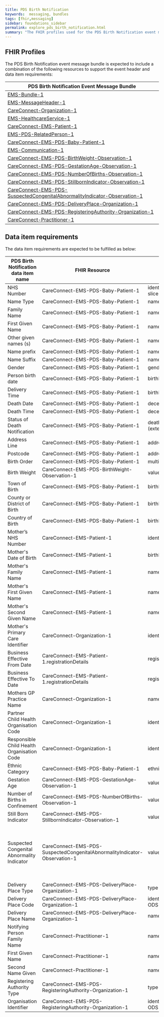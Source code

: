 ```yaml
---
title: PDS Birth Notification
keywords:  messaging, bundles
tags: [fhir,messaging]
sidebar: foundations_sidebar
permalink: explore_pds_birth_notification.html
summary: "The FHIR profiles used for the PDS Birth Notification event message bundle"
---
```


## FHIR Profiles ##
The PDS Birth Notification event message bundle is expected to include a combination of the following resources to support the event header and data item requirements:

| PDS Birth Notification Event Message Bundle                           |
|-----------------------------------------------------------------------|
| [EMS-Bundle-1](https://fhir.nhs.uk/STU3/StructureDefinition/EMS-Bundle-1)                                                          |
| [EMS-MessageHeader-1](https://fhir.nhs.uk/STU3/StructureDefinition/EMS-MessageHeader-1)                                                   |
| [CareConnect-Organization-1](https://fhir.hl7.org.uk/STU3/StructureDefinition/CareConnect-Organization-1)                                            |
| [EMS-HealthcareService-1](https://fhir.nhs.uk/STU3/StructureDefinition/EMS-HealthcareService-1)                                                 |
| [CareConnect-EMS-Patient-1](https://fhir.nhs.uk/STU3/StructureDefinition/CareConnect-EMS-Mother-Patient-1)                                          |
| [EMS-PDS-RelatedPerson-1](https://fhir.nhs.uk/STU3/StructureDefinition/EMS-PDS-RelatedPerson-1)                                          |
| [CareConnect-EMS-PDS-Baby-Patient-1](https://fhir.nhs.uk/STU3/StructureDefinition/CareConnect-EMS-PDS-Baby-Patient-1)                                            |
| [EMS-Communication-1](https://fhir.nhs.uk/STU3/StructureDefinition/EMS-Communication-1)                                                   |
| [CareConnect-EMS-PDS-BirthWeight-Observation-1](https://fhir.nhs.uk/STU3/StructureDefinition/CareConnect-EMS-PDS-BirthWeight-Observation-1)                             |
| [CareConnect-EMS-PDS-GestationAge-Observation-1](https://fhir.nhs.uk/STU3/StructureDefinition/CareConnect-EMS-PDS-GestationAge-Observation-1)                            |
| [CareConnect-EMS-PDS-NumberOfBirths-Observation-1](https://fhir.nhs.uk/STU3/StructureDefinition/CareConnect-EMS-PDS-NumberOfBirths-Observation-1)                          |
| [CareConnect-EMS-PDS-StillbornIndicator-Observation-1](https://fhir.nhs.uk/STU3/StructureDefinition/CareConnect-EMS-PDS-StillBornIndicator-Observation-1)                      |
| [CareConnect-EMS-PDS-SuspectedCongenitalAbnormalityIndicator-Observation-1](https://fhir.nhs.uk/STU3/StructureDefinition/CareConnect-EMS-PDS-SuspectedCongenitalAbnormalityIndicator-Observation-1) |
| [CareConnect-EMS-PDS-DeliveryPlace-Organization-1](https://fhir.nhs.uk/STU3/StructureDefinition/CareConnect-EMS-PDS-DeliveryPlace-Organization-1)                          |
| [CareConnect-EMS-PDS-RegisteringAuthority-Organization-1](https://fhir.nhs.uk/STU3/StructureDefinition/CareConnect-EMS-PDS-RegisteringAuthority-Organization-1)                   |
| [CareConnect-Practitioner-1](https://fhir.hl7.org.uk/STU3/StructureDefinition/CareConnect-Practitioner-1)                                            |

## Data item requirements  ##

The data item requirements are expected to be fulfilled as below:

| PDS Birth Notification data item name      | FHIR Resource                                                             | FHIR element                                      | Mandatory/Optional/Required | Note                                                                                                                                                 |
|--------------------------------------------|---------------------------------------------------------------------------|---------------------------------------------------|-----------------------------|------------------------------------------------------------------------------------------------------------------------------------------------------|
| NHS Number                                 | CareConnect-EMS-PDS-Baby-Patient-1                                        | identifier using NHS Number slice                 | Mandatory                   |                                                                                                                                                      |
| Name Type                                  | CareConnect-EMS-PDS-Baby-Patient-1                                        | name.use (official)                               |                             |                                                                                                                                                      |
| Family Name                                | CareConnect-EMS-PDS-Baby-Patient-1                                        | name.family (official)                            | Required                    |                                                                                                                                                      |
| First Given Name                           | CareConnect-EMS-PDS-Baby-Patient-1                                        | name.given (official)                             | Required                    |                                                                                                                                                      |
| Other given names (s)                      | CareConnect-EMS-PDS-Baby-Patient-1                                        | name.given (official)                             | Required                    |                                                                                                                                                      |
| Name prefix                                | CareConnect-EMS-PDS-Baby-Patient-1                                        | name.prefix (official)                            | Required                    |                                                                                                                                                      |
| Name Suffix                                | CareConnect-EMS-PDS-Baby-Patient-1                                        | name.suffix (official)                            | Required                    |                                                                                                                                                      |
| Gender                                     | CareConnect-EMS-PDS-Baby-Patient-1                                        | gender                                            | Mandatory                   |                                                                                                                                                      |
| Person birth date                          | CareConnect-EMS-PDS-Baby-Patient-1                                        | birthDate                                         | Mandatory                   |                                                                                                                                                      |
| Delivery Time                              | CareConnect-EMS-PDS-Baby-Patient-1                                        | birthDate.patient-birthTime                       | Mandatory                   |                                                                                                                                                      |
| Death Date                                 | CareConnect-EMS-PDS-Baby-Patient-1                                        | deceased.dateTime                                 | Required                    |                                                                                                                                                      |
| Death Time                                 | CareConnect-EMS-PDS-Baby-Patient-1                                        | deceased.dateTime                                 | Required                    |                                                                                                                                                      |
| Status of Death Notification               | CareConnect-EMS-PDS-Baby-Patient-1                                        | deathNotificationStatus (extension)               | Required                    |                                                                                                                                                      |
| Address Line                               | CareConnect-EMS-PDS-Baby-Patient-1                                        | address.line                                      | Mandatory                   |                                                                                                                                                      |
| Postcode                                   | CareConnect-EMS-PDS-Baby-Patient-1                                        | address.postalCode                                | Required                    |                                                                                                                                                      |
| Birth Order                                | CareConnect-EMS-PDS-Baby-Patient-1                                        | multipleBirthInteger                              | Mandatory                   |                                                                                                                                                      |
| Birth Weight                               | CareConnect-EMS-PDS-BirthWeight-Observation-1                             | valueQuantity                                     | Mandatory                   |                                                                                                                                                      |
| Town of Birth                              | CareConnect-EMS-PDS-Baby-Patient-1                                        | birthPlace                                        | Required                    |                                                                                                                                                      |
| County or District of Birth                | CareConnect-EMS-PDS-Baby-Patient-1                                        | birthPlace                                        | Required                    |                                                                                                                                                      |
| Country of Birth                           | CareConnect-EMS-PDS-Baby-Patient-1                                        | birthPlace                                        | Required                    |                                                                                                                                                      |
| Mother’s NHS Number                        | CareConnect-EMS-Patient-1                                      | identifier (nHSNumber)                            | Required                    |                                                                                                                                                      |
| Mother's Date of Birth                     | CareConnect-EMS-Patient-1                                      | birthDate                                         | Required                    |                                                                                                                                                      |
| Mother's Family Name                       | CareConnect-EMS-Patient-1                                      | name.family                                       | Mandatory                   |                                                                                                                                                      |
| Mother's First Given Name                  | CareConnect-EMS-Patient-1                                      | name.given                                        | Mandatory                   |                                                                                                                                                      |
| Mother's Second Given Name                 | CareConnect-EMS-Patient-1                                      | name.given                                        | Required                    |                                                                                                                                                      |
| Mother's Primary Care Identifier           | CareConnect-Organization-1                                            | identifier (oDSIdentifier)                        | Required                    |                                                                                                                                                      |
| Business Effective From Date               | CareConnect-EMS-Patient-1.registrationDetails                                     | registrationPeriod.period.start                                      | Required                    |                                                                                                                                                      |
| Business Effective To Date                 | CareConnect-EMS-Patient-1.registrationDetails                                   | registrationPeriod.period.end                                        | Required                    |                                                                                                                                                      |
| Mothers GP Practice Name                   | CareConnect-Organization-1                                            | name                                              | Required                    |                                                                                                                                                      |
| Partner Child Health Organisation Code     | CareConnect-Organization-1                                            | identifier                                        | Mandatory                   |                                                                                                                                                      |
| Responsible Child Health Organisation Code | CareConnect-Organization-1                                            | identifier                                        | Mandatory                   |                                                                                                                                                      |
| Ethnic Category                            | CareConnect-EMS-PDS-Baby-Patient-1                                        | ethnicCategory                                    | Mandatory                   |                                                                                                                                                      |
| Gestation Age                              | CareConnect-EMS-PDS-GestationAge-Observation-1                            | valueQuantity                                     | Mandatory                   |                                                                                                                                                      |
| Number of Births in Confinement            | CareConnect-EMS-PDS-NumberOfBirths-Observation-1                          | valueQuantity                                     | Mandatory                   |                                                                                                                                                      |
| Still Born Indicator                       | CareConnect-EMS-PDS-StillbornIndicator-Observation-1                      | valueCodeableConcept                              | Mandatory                   |                                                                                                                                                      |
| Suspected Congenital Abnormality Indicator | CareConnect-EMS-PDS-SuspectedCongenitalAbnormalityIndicator-Observation-1 | valueCodeableConcept                              | Mandatory                   | 'code' element uses SNOMED CT code '1097291000000101 - Suspected congenital abnormality (situation)' - this code will be valid from 1st October 2018 |
| Delivery Place Type                        | CareConnect-EMS-PDS-DeliveryPlace-Organization-1                          | type                                              | Required                   |                                                                                                                                                      |
| Delivery Place Code                        | CareConnect-EMS-PDS-DeliveryPlace-Organization-1                          | identifier using appropriate ODS identifier slice | Required                    |                                                                                                                                                      |
| Delivery Place Name                        | CareConnect-EMS-PDS-DeliveryPlace-Organization-1                          | name                                              | Required                    |                                                                                                                                                      |
| Notifying Person Family Name               | CareConnect-Practitioner-1                                            | name.family                                       | Mandatory                   |                                                                                                                                                      |
| First Given Name                           | CareConnect-Practitioner-1                                            | name.given                                        | Mandatory                   |                                                                                                                                                      |
| Second Name Given                          | CareConnect-Practitioner-1                                            | name.given                                        | Required                    |                                                                                                                                                      |
| Registering Authority Type                 | CareConnect-EMS-PDS-RegisteringAuthority-Organization-1                   | type                                              | Mandatory                   |                                                                                                                                                      |
| Organisation Identifier                    | CareConnect-EMS-PDS-RegisteringAuthority-Organization-1                   | identifier using appropriate ODS identifier slice | Mandatory                   |                                                                                                                                                      |